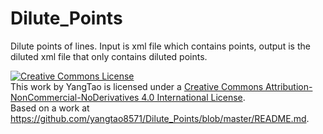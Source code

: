 # Dilute_Points
Dilute points of lines. Input is xml file which contains points, output is the diluted xml file that only contains diluted points.


<a rel="license" href="http://creativecommons.org/licenses/by-nc-nd/4.0/"><img alt="Creative Commons License" style="border-width:0" src="https://i.creativecommons.org/l/by-nc-nd/4.0/88x31.png" /></a><br />This work by <span xmlns:cc="http://creativecommons.org/ns#" property="cc:attributionName">YangTao</span> is licensed under a <a rel="license" href="http://creativecommons.org/licenses/by-nc-nd/4.0/">Creative Commons Attribution-NonCommercial-NoDerivatives 4.0 International License</a>.<br />Based on a work at <a xmlns:dct="http://purl.org/dc/terms/" href="https://github.com/yangtao8571/Dilute_Points/blob/master/README.md" rel="dct:source">https://github.com/yangtao8571/Dilute_Points/blob/master/README.md</a>.
